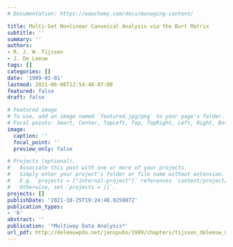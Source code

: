 ```yaml
---
# Documentation: https://wowchemy.com/docs/managing-content/

title: Multi-Set Nonlinear Canonical Analysis via the Burt Matrix
subtitle: ''
summary: ''
authors:
- R. J. W. Tijssen
- J. De Leeuw
tags: []
categories: []
date: '1989-01-01'
lastmod: 2021-06-06T12:54:48-07:00
featured: false
draft: false

# Featured image
# To use, add an image named `featured.jpg/png` to your page's folder.
# Focal points: Smart, Center, TopLeft, Top, TopRight, Left, Right, BottomLeft, Bottom, BottomRight.
image:
  caption: ''
  focal_point: ''
  preview_only: false

# Projects (optional).
#   Associate this post with one or more of your projects.
#   Simply enter your project's folder or file name without extension.
#   E.g. `projects = ["internal-project"]` references `content/project/deep-learning/index.md`.
#   Otherwise, set `projects = []`.
projects: []
publishDate: '2021-10-25T19:24:48.025007Z'
publication_types:
- '6'
abstract: ''
publication: '*Multiway Data Analysis*'
url_pdf: http://deleeuwpdx.net/janspubs/1989/chapters/tijssen_deleeuw_C_89.pdf
---
```

